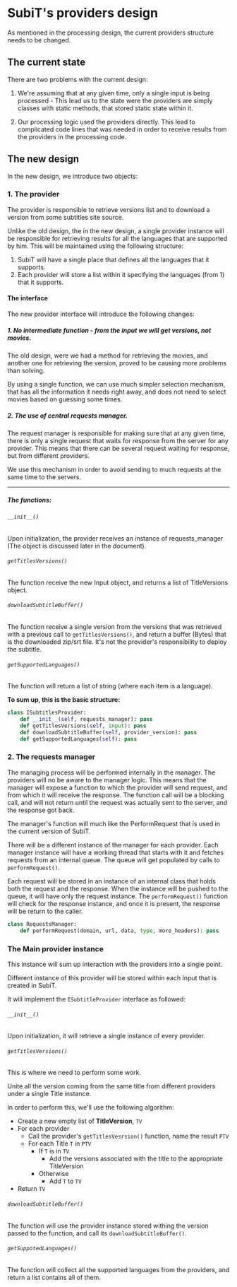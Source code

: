 # SubiT's providers design

As mentioned in the processing design, the current providers structure needs to 
be changed.

## The current state

There are two problems with the current design:

1. We're assuming that at any given time, only a single input is being 
processed - This lead us to the state were the providers are simply classes with
static methods, that stored static state within it.

2. Our processing logic used the providers directly. This lead to complicated 
code lines that was needed in order to receive results from the providers in 
the processing code. 

## The new design

In the new design, we introduce two objects:

### 1. The provider

The provider is responsible to retrieve versions list and to download a version
from some subtitles site source.

Unlike the old design, the in the new design, a single provider instance will
be responsible for retrieving results for all the languages that are supported
by him. This will be maintained using the following structure:

1. SubiT will have a single place that defines all the languages that it 
supports.
2. Each provider will store a list within it specifying the languages (from 1)
that it supports.

#### The interface

The new provider interface will introduce the following changes:

##### 1. No intermediate function - from the input we will get versions, not movies.
The old design, were we had a method for retrieving the movies, and another one
for retrieving the version, proved to be causing more problems than solving.

By using a single function, we can use much simpler selection mechanism, that 
has all the information it needs right away, and does not need to select movies
based on guessing some times.

##### 2. The use of central requests manager.

The request manager is responsible for making sure that at any given time, there
is only a single request that waits for response from the server for any 
provider. This means that there can be several request waiting for response, but
from different providers.

We use this mechanism in order to avoid sending to much requests at the same 
time to the servers.

* * *

##### The functions:

###### `__init__()`
Upon initialization, the provider receives an instance of requests_manager (The
object is discussed later in the document).

###### `getTitlesVersions()`
The function receive the new Input object, and returns a list of TitleVersions
object.

###### `downloadSubtitleBuffer()`
The function receive a single version from the versions that was retrieved with
a previous call to `getTitlesVersions()`, and return a buffer (Bytes) that is 
the downloaded zip/srt file. It's not the provider's responsibility to deploy
the subtitle.

###### `getSupportedLanguages()`
The function will return a list of string (where each item is a language).

**To sum up, this is the basic structure:**
```python
class ISubtitlesProvider:
    def __init__(self, requests_manager): pass
    def getTitlesVersions(self, input): pass
    def downloadSubtitleBuffer(self, provider_version): pass
    def getSupportedLanguages(self): pass
```

### 2. The requests manager

The managing process will be performed internally in the manager. The providers
will no be aware to the manager logic. This means that the manager will expose
a function to which the provider will send request, and from which it will
receive the response. The function call will be a blocking call, and will not
return until the request was actually sent to the server, and the response got
back.

The manager's function will much like the PerformRequest that is used in the
current version of SubiT.

There will be a different instance of the manager for each provider. Each 
manager instance will have a working thread that starts with it and fetches
requests from an internal queue. The queue will get populated by calls to 
`performRequest()`. 

Each request will be stored in an instance of an internal class that holds both
the request and the response. When the instance will be pushed to the queue, it
will have only the request instance. The `performRequest()` function will check
for the response instance, and once it is present, the response will be return 
to the caller.

```python
class RequestsManager:
    def performRequest(domain, url, data, type, more_headers): pass
```

### The Main provider instance

This instance will sum up interaction with the providers into a single point. 

Different instance of this provider will be stored within each Input that is
created in SubiT.

It will implement the `ISubtitleProvider` interface as followed:

###### `__init__()`
Upon initialization, it will retrieve a single instance of every provider. 
###### `getTitlesVersions()`
This is where we need to perform some work. 

Unite all the version coming from the same title from different providers under
a single Title instance.

In order to perform this, we'll use the following algorithm:

- Create a new empty list of **TitleVersion**, `TV`
- For each provider
    + Call the provider's `getTitlesVesrsion()` function, name the result `PTV`
    + For each Title `T` in `PTV`
        * If `T` is in `TV`
            * Add the versions associated with the title to the appropriate 
                TitleVersion
        * Otherwise
            * Add `T` to `TV`
- Return `TV`

###### `downloadSubtitleBuffer()`
The function will use the provider instance stored withing the version passed
to the function, and call its `downloadSubtitleBuffer()`.

###### `getSuppotedLanguages()`
The function will collect all the supported languages from the providers, and 
return a list contains all of them.